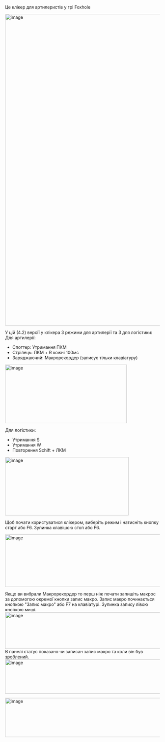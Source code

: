 Це клікер для артилеристів у грі Foxhole

<img width="818" height="1010" alt="image" src="https://github.com/user-attachments/assets/3035aa37-2372-46c2-8b58-a867e2fec975" />

У цій (4.2) версії у клікера 3 режими для артилерії та 3 для логістики:
Для артилерії:

- Споттер: Утримання ПКМ
- Стрілець: ЛКМ + R кожні 100мс
- Заряджаючий: Макрорекордер (записує тільки клавіатуру)

<img width="396" height="190" alt="image" src="https://github.com/user-attachments/assets/9d4981b0-b38a-4b34-a33b-338f106786a6" />

Для логістики:

- Утримання S
- Утримання W
- Повторення Schift + ЛКМ

<img width="402" height="189" alt="image" src="https://github.com/user-attachments/assets/4a40543e-46e1-4271-99c8-6756c9d47b5f" />

Щоб почати користуватися клікером, виберіть режим і натисніть кнопку старт або F6. Зупинка клавішою стоп або F6.

<img width="801" height="170" alt="image" src="https://github.com/user-attachments/assets/5d8d040f-2894-469a-9af8-23851fb8083d" />

Якщо ви вибрали Макрорекордер то перш ніж почати запишіть макрос за допомогою окремої кнопки запис макро. Запис макро починається кнопкою "Запис макро" або F7 на клавіатурі. Зупинка запису лівою кнопкою миші. 
<img width="796" height="119" alt="image" src="https://github.com/user-attachments/assets/058475b7-cda6-490e-91a2-0ce2b959703c" />
В панелі статус показано чи записан запис макро та коли він був зроблений.
<img width="800" height="111" alt="image" src="https://github.com/user-attachments/assets/22b601b2-f15c-4d62-aae5-e2c4589b6f6c" />

<img width="792" height="127" alt="image" src="https://github.com/user-attachments/assets/a421ce7c-d508-4252-8015-be918951f001" />

